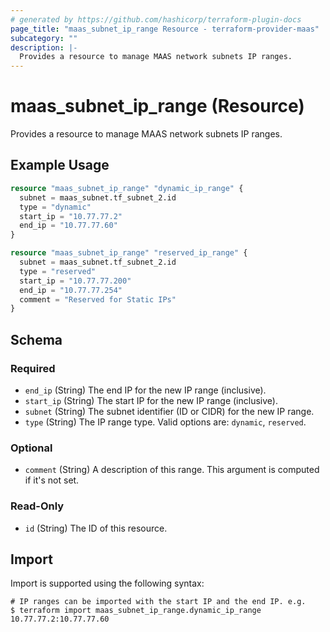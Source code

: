 ```yaml
---
# generated by https://github.com/hashicorp/terraform-plugin-docs
page_title: "maas_subnet_ip_range Resource - terraform-provider-maas"
subcategory: ""
description: |-
  Provides a resource to manage MAAS network subnets IP ranges.
---
```


# maas_subnet_ip_range (Resource)

Provides a resource to manage MAAS network subnets IP ranges.

## Example Usage

```terraform
resource "maas_subnet_ip_range" "dynamic_ip_range" {
  subnet = maas_subnet.tf_subnet_2.id
  type = "dynamic"
  start_ip = "10.77.77.2"
  end_ip = "10.77.77.60"
}

resource "maas_subnet_ip_range" "reserved_ip_range" {
  subnet = maas_subnet.tf_subnet_2.id
  type = "reserved"
  start_ip = "10.77.77.200"
  end_ip = "10.77.77.254"
  comment = "Reserved for Static IPs"
}
```

<!-- schema generated by tfplugindocs -->
## Schema

### Required

- `end_ip` (String) The end IP for the new IP range (inclusive).
- `start_ip` (String) The start IP for the new IP range (inclusive).
- `subnet` (String) The subnet identifier (ID or CIDR) for the new IP range.
- `type` (String) The IP range type. Valid options are: `dynamic`, `reserved`.

### Optional

- `comment` (String) A description of this range. This argument is computed if it's not set.

### Read-Only

- `id` (String) The ID of this resource.

## Import

Import is supported using the following syntax:

```shell
# IP ranges can be imported with the start IP and the end IP. e.g.
$ terraform import maas_subnet_ip_range.dynamic_ip_range 10.77.77.2:10.77.77.60
```
